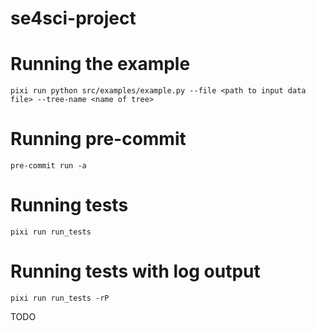 # se4sci-project

# Running the example
```
pixi run python src/examples/example.py --file <path to input data file> --tree-name <name of tree>
```

# Running pre-commit
```
pre-commit run -a
```

# Running tests
```
pixi run run_tests
```

# Running tests with log output
```
pixi run run_tests -rP
```

TODO
